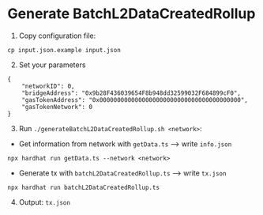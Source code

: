 # Generate BatchL2DataCreatedRollup
1. Copy configuration file:
```
cp input.json.example input.json
```

2. Set your parameters
```
{
    "networkID": 0,
    "bridgeAddress": "0x9b28F436039654F8b948dd32599032F684899cF0",
    "gasTokenAddress": "0x0000000000000000000000000000000000000000",
    "gasTokenNetwork": 0
}
```

3. Run `./generateBatchL2DataCreatedRollup.sh <network>`:
- Get information from network with `getData.ts` --> write `info.json`
```
npx hardhat run getData.ts --network <network>
```
- Generate tx with `batchL2DataCreatedRollup.ts` --> write `tx.json`
```
npx hardhat run batchL2DataCreatedRollup.ts
```

4. Output: `tx.json`
